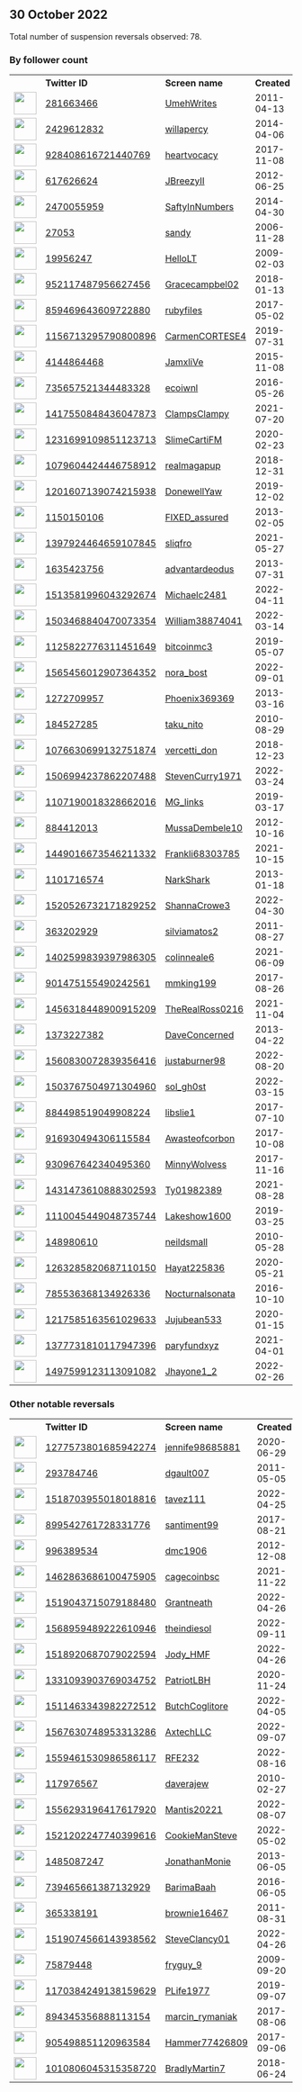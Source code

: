 
## 30 October 2022
Total number of suspension reversals observed: 78.

### By follower count
<table><tr><th></th><th align="left">Twitter ID</th><th align="left">Screen name</th>
<th align="left">Created</th><th align="left">Status</th><th align="left">Suspended</th><th align="left">Followers</th>
<tr><td><a href="https://pbs.twimg.com/profile_images/1658373973908791296/KeQj8U1k_normal.jpg"><img src="https://pbs.twimg.com/profile_images/1658373973908791296/KeQj8U1k_normal.jpg" width="40px" height="40px" align="center"/></a></td><td><a href="https://twitter.com/intent/user?user_id=281663466">281663466</a></td><td><a href="https://twitter.com/UmehWrites">UmehWrites</a></td><td>2011-04-13</td><td align="center"></td><td></td><td>114930</td></tr>
<tr><td><a href="https://pbs.twimg.com/profile_images/728919022654361601/t4BcNaKm_normal.jpg"><img src="https://pbs.twimg.com/profile_images/728919022654361601/t4BcNaKm_normal.jpg" width="40px" height="40px" align="center"/></a></td><td><a href="https://twitter.com/intent/user?user_id=2429612832">2429612832</a></td><td><a href="https://twitter.com/willapercy">willapercy</a></td><td>2014-04-06</td><td align="center"></td><td></td><td>12189</td></tr>
<tr><td><a href="https://pbs.twimg.com/profile_images/1644767824022319106/qKlHjABe_normal.jpg"><img src="https://pbs.twimg.com/profile_images/1644767824022319106/qKlHjABe_normal.jpg" width="40px" height="40px" align="center"/></a></td><td><a href="https://twitter.com/intent/user?user_id=928408616721440769">928408616721440769</a></td><td><a href="https://twitter.com/heartvocacy">heartvocacy</a></td><td>2017-11-08</td><td align="center"></td><td>2022-10-24</td><td>11691</td></tr>
<tr><td><a href="https://pbs.twimg.com/profile_images/1646154272906567682/gdirAUua_normal.jpg"><img src="https://pbs.twimg.com/profile_images/1646154272906567682/gdirAUua_normal.jpg" width="40px" height="40px" align="center"/></a></td><td><a href="https://twitter.com/intent/user?user_id=617626624">617626624</a></td><td><a href="https://twitter.com/JBreezyII">JBreezyII</a></td><td>2012-06-25</td><td align="center"></td><td></td><td>6143</td></tr>
<tr><td><a href="https://pbs.twimg.com/profile_images/889867752567123974/rnYMytVN_normal.jpg"><img src="https://pbs.twimg.com/profile_images/889867752567123974/rnYMytVN_normal.jpg" width="40px" height="40px" align="center"/></a></td><td><a href="https://twitter.com/intent/user?user_id=2470055959">2470055959</a></td><td><a href="https://twitter.com/SaftyInNumbers">SaftyInNumbers</a></td><td>2014-04-30</td><td align="center"></td><td></td><td>5462</td></tr>
<tr><td><a href="https://pbs.twimg.com/profile_images/1664579787346567172/RLcivJ76_normal.jpg"><img src="https://pbs.twimg.com/profile_images/1664579787346567172/RLcivJ76_normal.jpg" width="40px" height="40px" align="center"/></a></td><td><a href="https://twitter.com/intent/user?user_id=27053">27053</a></td><td><a href="https://twitter.com/sandy">sandy</a></td><td>2006-11-28</td><td align="center"></td><td>2022-08-30</td><td>4897</td></tr>
<tr><td><a href="https://pbs.twimg.com/profile_images/1591248481292722176/WZYvwFiu_normal.jpg"><img src="https://pbs.twimg.com/profile_images/1591248481292722176/WZYvwFiu_normal.jpg" width="40px" height="40px" align="center"/></a></td><td><a href="https://twitter.com/intent/user?user_id=19956247">19956247</a></td><td><a href="https://twitter.com/HelloLT">HelloLT</a></td><td>2009-02-03</td><td align="center">🚫</td><td>2022-09-18</td><td>2957</td></tr>
<tr><td><a href="https://pbs.twimg.com/profile_images/1550554628932210691/VsGaeF3Y_normal.jpg"><img src="https://pbs.twimg.com/profile_images/1550554628932210691/VsGaeF3Y_normal.jpg" width="40px" height="40px" align="center"/></a></td><td><a href="https://twitter.com/intent/user?user_id=952117487956627456">952117487956627456</a></td><td><a href="https://twitter.com/Gracecampbel02">Gracecampbel02</a></td><td>2018-01-13</td><td align="center">🚫</td><td>2022-10-18</td><td>2151</td></tr>
<tr><td><a href="https://pbs.twimg.com/profile_images/1654116507872538624/27LUsId4_normal.jpg"><img src="https://pbs.twimg.com/profile_images/1654116507872538624/27LUsId4_normal.jpg" width="40px" height="40px" align="center"/></a></td><td><a href="https://twitter.com/intent/user?user_id=859469643609722880">859469643609722880</a></td><td><a href="https://twitter.com/rubyfiIes">rubyfiIes</a></td><td>2017-05-02</td><td align="center"></td><td></td><td>2087</td></tr>
<tr><td><a href="https://pbs.twimg.com/profile_images/1298812646037295104/ebt6_cUb_normal.jpg"><img src="https://pbs.twimg.com/profile_images/1298812646037295104/ebt6_cUb_normal.jpg" width="40px" height="40px" align="center"/></a></td><td><a href="https://twitter.com/intent/user?user_id=1156713295790800896">1156713295790800896</a></td><td><a href="https://twitter.com/CarmenCORTESE4">CarmenCORTESE4</a></td><td>2019-07-31</td><td align="center"></td><td></td><td>2059</td></tr>
<tr><td><a href="https://pbs.twimg.com/profile_images/1652727549959585793/_OIXq0cZ_normal.jpg"><img src="https://pbs.twimg.com/profile_images/1652727549959585793/_OIXq0cZ_normal.jpg" width="40px" height="40px" align="center"/></a></td><td><a href="https://twitter.com/intent/user?user_id=4144864468">4144864468</a></td><td><a href="https://twitter.com/JamxliVe">JamxliVe</a></td><td>2015-11-08</td><td align="center"></td><td></td><td>1891</td></tr>
<tr><td><a href="https://pbs.twimg.com/profile_images/1659053428025204736/eE9nmlLN_normal.jpg"><img src="https://pbs.twimg.com/profile_images/1659053428025204736/eE9nmlLN_normal.jpg" width="40px" height="40px" align="center"/></a></td><td><a href="https://twitter.com/intent/user?user_id=735657521344483328">735657521344483328</a></td><td><a href="https://twitter.com/ecoiwnl">ecoiwnl</a></td><td>2016-05-26</td><td align="center"></td><td></td><td>1655</td></tr>
<tr><td><a href="https://pbs.twimg.com/profile_images/1587538338608607232/pm4V1rpw_normal.jpg"><img src="https://pbs.twimg.com/profile_images/1587538338608607232/pm4V1rpw_normal.jpg" width="40px" height="40px" align="center"/></a></td><td><a href="https://twitter.com/intent/user?user_id=1417550848436047873">1417550848436047873</a></td><td><a href="https://twitter.com/ClampsClampy">ClampsClampy</a></td><td>2021-07-20</td><td align="center"></td><td>2022-10-20</td><td>1602</td></tr>
<tr><td><a href="https://pbs.twimg.com/profile_images/1650270024563671042/_MP5JxOk_normal.jpg"><img src="https://pbs.twimg.com/profile_images/1650270024563671042/_MP5JxOk_normal.jpg" width="40px" height="40px" align="center"/></a></td><td><a href="https://twitter.com/intent/user?user_id=1231699109851123713">1231699109851123713</a></td><td><a href="https://twitter.com/SlimeCartiFM">SlimeCartiFM</a></td><td>2020-02-23</td><td align="center"></td><td></td><td>1323</td></tr>
<tr><td><a href="https://pbs.twimg.com/profile_images/1586782385906995201/36NCgGAW_normal.jpg"><img src="https://pbs.twimg.com/profile_images/1586782385906995201/36NCgGAW_normal.jpg" width="40px" height="40px" align="center"/></a></td><td><a href="https://twitter.com/intent/user?user_id=1079604424446758912">1079604424446758912</a></td><td><a href="https://twitter.com/realmagapup">realmagapup</a></td><td>2018-12-31</td><td align="center"></td><td></td><td>1277</td></tr>
<tr><td><a href="https://pbs.twimg.com/profile_images/1247186126118551553/8m85KoIi_normal.jpg"><img src="https://pbs.twimg.com/profile_images/1247186126118551553/8m85KoIi_normal.jpg" width="40px" height="40px" align="center"/></a></td><td><a href="https://twitter.com/intent/user?user_id=1201607139074215938">1201607139074215938</a></td><td><a href="https://twitter.com/DonewellYaw">DonewellYaw</a></td><td>2019-12-02</td><td align="center"></td><td>2022-09-16</td><td>1130</td></tr>
<tr><td><a href="https://pbs.twimg.com/profile_images/1558557915824504833/hH_qRTnG_normal.jpg"><img src="https://pbs.twimg.com/profile_images/1558557915824504833/hH_qRTnG_normal.jpg" width="40px" height="40px" align="center"/></a></td><td><a href="https://twitter.com/intent/user?user_id=1150150106">1150150106</a></td><td><a href="https://twitter.com/FIXED_assured">FIXED_assured</a></td><td>2013-02-05</td><td align="center">🚫</td><td>2022-09-10</td><td>948</td></tr>
<tr><td><a href="https://pbs.twimg.com/profile_images/1648022797367615488/dvteIaOK_normal.jpg"><img src="https://pbs.twimg.com/profile_images/1648022797367615488/dvteIaOK_normal.jpg" width="40px" height="40px" align="center"/></a></td><td><a href="https://twitter.com/intent/user?user_id=1397924464659107845">1397924464659107845</a></td><td><a href="https://twitter.com/sliqfro">sliqfro</a></td><td>2021-05-27</td><td align="center"></td><td></td><td>927</td></tr>
<tr><td><a href="https://pbs.twimg.com/profile_images/706273100934070272/NucZEStp_normal.jpg"><img src="https://pbs.twimg.com/profile_images/706273100934070272/NucZEStp_normal.jpg" width="40px" height="40px" align="center"/></a></td><td><a href="https://twitter.com/intent/user?user_id=1635423756">1635423756</a></td><td><a href="https://twitter.com/advantardeodus">advantardeodus</a></td><td>2013-07-31</td><td align="center"></td><td>2022-08-16</td><td>708</td></tr>
<tr><td><a href="https://pbs.twimg.com/profile_images/1660753652183711752/BJDAbrzY_normal.jpg"><img src="https://pbs.twimg.com/profile_images/1660753652183711752/BJDAbrzY_normal.jpg" width="40px" height="40px" align="center"/></a></td><td><a href="https://twitter.com/intent/user?user_id=1513581996043292674">1513581996043292674</a></td><td><a href="https://twitter.com/Michaelc2481">Michaelc2481</a></td><td>2022-04-11</td><td align="center"></td><td>2022-10-06</td><td>656</td></tr>
<tr><td><a href="https://pbs.twimg.com/profile_images/1503469084238925824/2hhe8URC_normal.png"><img src="https://pbs.twimg.com/profile_images/1503469084238925824/2hhe8URC_normal.png" width="40px" height="40px" align="center"/></a></td><td><a href="https://twitter.com/intent/user?user_id=1503468840470073354">1503468840470073354</a></td><td><a href="https://twitter.com/William38874041">William38874041</a></td><td>2022-03-14</td><td align="center"></td><td>2022-10-20</td><td>637</td></tr>
<tr><td><a href="https://pbs.twimg.com/profile_images/1645688448014073856/gTzV5sCL_normal.jpg"><img src="https://pbs.twimg.com/profile_images/1645688448014073856/gTzV5sCL_normal.jpg" width="40px" height="40px" align="center"/></a></td><td><a href="https://twitter.com/intent/user?user_id=1125822776311451649">1125822776311451649</a></td><td><a href="https://twitter.com/bitcoinmc3">bitcoinmc3</a></td><td>2019-05-07</td><td align="center">👋</td><td></td><td>561</td></tr>
<tr><td><a href="https://pbs.twimg.com/profile_images/1568937717215498243/XwL9TvCS_normal.jpg"><img src="https://pbs.twimg.com/profile_images/1568937717215498243/XwL9TvCS_normal.jpg" width="40px" height="40px" align="center"/></a></td><td><a href="https://twitter.com/intent/user?user_id=1565456012907364352">1565456012907364352</a></td><td><a href="https://twitter.com/nora_bost">nora_bost</a></td><td>2022-09-01</td><td align="center"></td><td>2022-10-27</td><td>542</td></tr>
<tr><td><a href="https://pbs.twimg.com/profile_images/1593612199087554560/nBeHQD0b_normal.jpg"><img src="https://pbs.twimg.com/profile_images/1593612199087554560/nBeHQD0b_normal.jpg" width="40px" height="40px" align="center"/></a></td><td><a href="https://twitter.com/intent/user?user_id=1272709957">1272709957</a></td><td><a href="https://twitter.com/Phoenix369369">Phoenix369369</a></td><td>2013-03-16</td><td align="center">🚫</td><td></td><td>521</td></tr>
<tr><td><a href="https://pbs.twimg.com/profile_images/1594326082467278848/mmjgYJNW_normal.jpg"><img src="https://pbs.twimg.com/profile_images/1594326082467278848/mmjgYJNW_normal.jpg" width="40px" height="40px" align="center"/></a></td><td><a href="https://twitter.com/intent/user?user_id=184527285">184527285</a></td><td><a href="https://twitter.com/taku_nito">taku_nito</a></td><td>2010-08-29</td><td align="center"></td><td>2022-03-23</td><td>504</td></tr>
<tr><td><a href="https://pbs.twimg.com/profile_images/1603206897066299392/RHaNvyxi_normal.jpg"><img src="https://pbs.twimg.com/profile_images/1603206897066299392/RHaNvyxi_normal.jpg" width="40px" height="40px" align="center"/></a></td><td><a href="https://twitter.com/intent/user?user_id=1076630699132751874">1076630699132751874</a></td><td><a href="https://twitter.com/vercetti_don">vercetti_don</a></td><td>2018-12-23</td><td align="center">👋</td><td></td><td>414</td></tr>
<tr><td><a href="https://pbs.twimg.com/profile_images/1507017122706206724/J6XKC9we_normal.jpg"><img src="https://pbs.twimg.com/profile_images/1507017122706206724/J6XKC9we_normal.jpg" width="40px" height="40px" align="center"/></a></td><td><a href="https://twitter.com/intent/user?user_id=1506994237862207488">1506994237862207488</a></td><td><a href="https://twitter.com/StevenCurry1971">StevenCurry1971</a></td><td>2022-03-24</td><td align="center">🚫</td><td>2022-10-26</td><td>384</td></tr>
<tr><td><a href="https://pbs.twimg.com/profile_images/1600110106020139011/4BynY0kw_normal.jpg"><img src="https://pbs.twimg.com/profile_images/1600110106020139011/4BynY0kw_normal.jpg" width="40px" height="40px" align="center"/></a></td><td><a href="https://twitter.com/intent/user?user_id=1107190018328662016">1107190018328662016</a></td><td><a href="https://twitter.com/MG_links">MG_links</a></td><td>2019-03-17</td><td align="center"></td><td>2022-07-23</td><td>367</td></tr>
<tr><td><a href="https://pbs.twimg.com/profile_images/1371865331648585735/hLBm3KV1_normal.jpg"><img src="https://pbs.twimg.com/profile_images/1371865331648585735/hLBm3KV1_normal.jpg" width="40px" height="40px" align="center"/></a></td><td><a href="https://twitter.com/intent/user?user_id=884412013">884412013</a></td><td><a href="https://twitter.com/MussaDembele10">MussaDembele10</a></td><td>2012-10-16</td><td align="center"></td><td></td><td>354</td></tr>
<tr><td><a href="https://pbs.twimg.com/profile_images/1639752613829697543/PV5N_Fnu_normal.jpg"><img src="https://pbs.twimg.com/profile_images/1639752613829697543/PV5N_Fnu_normal.jpg" width="40px" height="40px" align="center"/></a></td><td><a href="https://twitter.com/intent/user?user_id=1449016673546211332">1449016673546211332</a></td><td><a href="https://twitter.com/Frankli68303785">Frankli68303785</a></td><td>2021-10-15</td><td align="center"></td><td>2022-10-08</td><td>349</td></tr>
<tr><td><a href="https://pbs.twimg.com/profile_images/1207346107354951680/vf7N9VoH_normal.jpg"><img src="https://pbs.twimg.com/profile_images/1207346107354951680/vf7N9VoH_normal.jpg" width="40px" height="40px" align="center"/></a></td><td><a href="https://twitter.com/intent/user?user_id=1101716574">1101716574</a></td><td><a href="https://twitter.com/NarkShark">NarkShark</a></td><td>2013-01-18</td><td align="center"></td><td></td><td>320</td></tr>
<tr><td><a href="https://pbs.twimg.com/profile_images/1663042680111104000/ftYodZgV_normal.jpg"><img src="https://pbs.twimg.com/profile_images/1663042680111104000/ftYodZgV_normal.jpg" width="40px" height="40px" align="center"/></a></td><td><a href="https://twitter.com/intent/user?user_id=1520526732171829252">1520526732171829252</a></td><td><a href="https://twitter.com/ShannaCrowe3">ShannaCrowe3</a></td><td>2022-04-30</td><td align="center"></td><td>2022-10-20</td><td>284</td></tr>
<tr><td><a href="https://pbs.twimg.com/profile_images/1266418314307395592/rNsV807i_normal.jpg"><img src="https://pbs.twimg.com/profile_images/1266418314307395592/rNsV807i_normal.jpg" width="40px" height="40px" align="center"/></a></td><td><a href="https://twitter.com/intent/user?user_id=363202929">363202929</a></td><td><a href="https://twitter.com/silviamatos2">silviamatos2</a></td><td>2011-08-27</td><td align="center"></td><td></td><td>275</td></tr>
<tr><td><a href="https://pbs.twimg.com/profile_images/1402600134475714560/XFqKh5xX_normal.jpg"><img src="https://pbs.twimg.com/profile_images/1402600134475714560/XFqKh5xX_normal.jpg" width="40px" height="40px" align="center"/></a></td><td><a href="https://twitter.com/intent/user?user_id=1402599839397986305">1402599839397986305</a></td><td><a href="https://twitter.com/colinneale6">colinneale6</a></td><td>2021-06-09</td><td align="center"></td><td>2022-09-07</td><td>272</td></tr>
<tr><td><a href="https://pbs.twimg.com/profile_images/1582695590521085955/gDFvXV4Z_normal.jpg"><img src="https://pbs.twimg.com/profile_images/1582695590521085955/gDFvXV4Z_normal.jpg" width="40px" height="40px" align="center"/></a></td><td><a href="https://twitter.com/intent/user?user_id=901475155490242561">901475155490242561</a></td><td><a href="https://twitter.com/mmking199">mmking199</a></td><td>2017-08-26</td><td align="center">👋</td><td>2022-10-24</td><td>266</td></tr>
<tr><td><a href="https://pbs.twimg.com/profile_images/1518769120908611584/UhP01oO7_normal.jpg"><img src="https://pbs.twimg.com/profile_images/1518769120908611584/UhP01oO7_normal.jpg" width="40px" height="40px" align="center"/></a></td><td><a href="https://twitter.com/intent/user?user_id=1456318448900915209">1456318448900915209</a></td><td><a href="https://twitter.com/TheRealRoss0216">TheRealRoss0216</a></td><td>2021-11-04</td><td align="center">🚫</td><td>2022-10-27</td><td>266</td></tr>
<tr><td><a href="https://pbs.twimg.com/profile_images/1053905077369417729/Z9Elbtdr_normal.jpg"><img src="https://pbs.twimg.com/profile_images/1053905077369417729/Z9Elbtdr_normal.jpg" width="40px" height="40px" align="center"/></a></td><td><a href="https://twitter.com/intent/user?user_id=1373227382">1373227382</a></td><td><a href="https://twitter.com/DaveConcerned">DaveConcerned</a></td><td>2013-04-22</td><td align="center"></td><td></td><td>261</td></tr>
<tr><td><a href="https://pbs.twimg.com/profile_images/1583601153283178497/igUWwsq__normal.jpg"><img src="https://pbs.twimg.com/profile_images/1583601153283178497/igUWwsq__normal.jpg" width="40px" height="40px" align="center"/></a></td><td><a href="https://twitter.com/intent/user?user_id=1560830072839356416">1560830072839356416</a></td><td><a href="https://twitter.com/justaburner98">justaburner98</a></td><td>2022-08-20</td><td align="center"></td><td>2022-10-13</td><td>257</td></tr>
<tr><td><a href="https://pbs.twimg.com/profile_images/1563832793662214149/7Tj732C1_normal.jpg"><img src="https://pbs.twimg.com/profile_images/1563832793662214149/7Tj732C1_normal.jpg" width="40px" height="40px" align="center"/></a></td><td><a href="https://twitter.com/intent/user?user_id=1503767504971304960">1503767504971304960</a></td><td><a href="https://twitter.com/sol_gh0st">sol_gh0st</a></td><td>2022-03-15</td><td align="center"></td><td>2022-09-16</td><td>250</td></tr>
<tr><td><a href="https://pbs.twimg.com/profile_images/1619033418045571081/5YOZUJkM_normal.jpg"><img src="https://pbs.twimg.com/profile_images/1619033418045571081/5YOZUJkM_normal.jpg" width="40px" height="40px" align="center"/></a></td><td><a href="https://twitter.com/intent/user?user_id=884498519049908224">884498519049908224</a></td><td><a href="https://twitter.com/libslie1">libslie1</a></td><td>2017-07-10</td><td align="center"></td><td></td><td>215</td></tr>
<tr><td><a href="https://pbs.twimg.com/profile_images/1214289007523385345/kKh364gK_normal.jpg"><img src="https://pbs.twimg.com/profile_images/1214289007523385345/kKh364gK_normal.jpg" width="40px" height="40px" align="center"/></a></td><td><a href="https://twitter.com/intent/user?user_id=916930494306115584">916930494306115584</a></td><td><a href="https://twitter.com/Awasteofcorbon">Awasteofcorbon</a></td><td>2017-10-08</td><td align="center"></td><td></td><td>205</td></tr>
<tr><td><a href="https://pbs.twimg.com/profile_images/1577043314435624973/y_3sZrCq_normal.jpg"><img src="https://pbs.twimg.com/profile_images/1577043314435624973/y_3sZrCq_normal.jpg" width="40px" height="40px" align="center"/></a></td><td><a href="https://twitter.com/intent/user?user_id=930967642340495360">930967642340495360</a></td><td><a href="https://twitter.com/MinnyWolvess">MinnyWolvess</a></td><td>2017-11-16</td><td align="center"></td><td></td><td>201</td></tr>
<tr><td><a href="https://abs.twimg.com/sticky/default_profile_images/default_profile_normal.png"><img src="https://abs.twimg.com/sticky/default_profile_images/default_profile_normal.png" width="40px" height="40px" align="center"/></a></td><td><a href="https://twitter.com/intent/user?user_id=1431473610888302593">1431473610888302593</a></td><td><a href="https://twitter.com/Ty01982389">Ty01982389</a></td><td>2021-08-28</td><td align="center"></td><td>2022-10-26</td><td>200</td></tr>
<tr><td><a href="https://pbs.twimg.com/profile_images/1488375223162327042/beDua6vq_normal.jpg"><img src="https://pbs.twimg.com/profile_images/1488375223162327042/beDua6vq_normal.jpg" width="40px" height="40px" align="center"/></a></td><td><a href="https://twitter.com/intent/user?user_id=1110045449048735744">1110045449048735744</a></td><td><a href="https://twitter.com/Lakeshow1600">Lakeshow1600</a></td><td>2019-03-25</td><td align="center"></td><td>2022-10-13</td><td>190</td></tr>
<tr><td><a href="https://abs.twimg.com/sticky/default_profile_images/default_profile_normal.png"><img src="https://abs.twimg.com/sticky/default_profile_images/default_profile_normal.png" width="40px" height="40px" align="center"/></a></td><td><a href="https://twitter.com/intent/user?user_id=148980610">148980610</a></td><td><a href="https://twitter.com/neildsmall">neildsmall</a></td><td>2010-05-28</td><td align="center"></td><td>2022-10-18</td><td>181</td></tr>
<tr><td><a href="https://pbs.twimg.com/profile_images/1637896745622413316/Qr2kGEtv_normal.jpg"><img src="https://pbs.twimg.com/profile_images/1637896745622413316/Qr2kGEtv_normal.jpg" width="40px" height="40px" align="center"/></a></td><td><a href="https://twitter.com/intent/user?user_id=1263285820687110150">1263285820687110150</a></td><td><a href="https://twitter.com/Hayat225836">Hayat225836</a></td><td>2020-05-21</td><td align="center"></td><td></td><td>167</td></tr>
<tr><td><a href="https://pbs.twimg.com/profile_images/1587863308262117379/tTK0lay6_normal.jpg"><img src="https://pbs.twimg.com/profile_images/1587863308262117379/tTK0lay6_normal.jpg" width="40px" height="40px" align="center"/></a></td><td><a href="https://twitter.com/intent/user?user_id=785536368134926336">785536368134926336</a></td><td><a href="https://twitter.com/Nocturnalsonata">Nocturnalsonata</a></td><td>2016-10-10</td><td align="center"></td><td></td><td>138</td></tr>
<tr><td><a href="https://pbs.twimg.com/profile_images/1587674839783022593/cR1Az-Th_normal.jpg"><img src="https://pbs.twimg.com/profile_images/1587674839783022593/cR1Az-Th_normal.jpg" width="40px" height="40px" align="center"/></a></td><td><a href="https://twitter.com/intent/user?user_id=1217585163561029633">1217585163561029633</a></td><td><a href="https://twitter.com/Jujubean533">Jujubean533</a></td><td>2020-01-15</td><td align="center"></td><td></td><td>133</td></tr>
<tr><td><a href="https://pbs.twimg.com/profile_images/1377732046886481925/2Etp5JWH_normal.png"><img src="https://pbs.twimg.com/profile_images/1377732046886481925/2Etp5JWH_normal.png" width="40px" height="40px" align="center"/></a></td><td><a href="https://twitter.com/intent/user?user_id=1377731810117947396">1377731810117947396</a></td><td><a href="https://twitter.com/paryfundxyz">paryfundxyz</a></td><td>2021-04-01</td><td align="center"></td><td>2022-07-22</td><td>127</td></tr>
<tr><td><a href="https://pbs.twimg.com/profile_images/1580011832554782722/3YS37auI_normal.jpg"><img src="https://pbs.twimg.com/profile_images/1580011832554782722/3YS37auI_normal.jpg" width="40px" height="40px" align="center"/></a></td><td><a href="https://twitter.com/intent/user?user_id=1497599123113091082">1497599123113091082</a></td><td><a href="https://twitter.com/Jhayone1_2">Jhayone1_2</a></td><td>2022-02-26</td><td align="center"></td><td>2022-10-24</td><td>114</td></tr>
</table>

### Other notable reversals
<table><tr><th></th><th align="left">Twitter ID</th><th align="left">Screen name</th>
<th align="left">Created</th><th align="left">Status</th><th align="left">Suspended</th><th align="left">Followers</th>
<tr><td><a href="https://pbs.twimg.com/profile_images/1319237601489014784/H_ayQsb3_normal.jpg"><img src="https://pbs.twimg.com/profile_images/1319237601489014784/H_ayQsb3_normal.jpg" width="40px" height="40px" align="center"/></a></td><td><a href="https://twitter.com/intent/user?user_id=1277573801685942274">1277573801685942274</a></td><td><a href="https://twitter.com/jennife98685881">jennife98685881</a></td><td>2020-06-29</td><td align="center"></td><td></td><td>48</td></tr>
<tr><td><a href="https://abs.twimg.com/sticky/default_profile_images/default_profile_normal.png"><img src="https://abs.twimg.com/sticky/default_profile_images/default_profile_normal.png" width="40px" height="40px" align="center"/></a></td><td><a href="https://twitter.com/intent/user?user_id=293784746">293784746</a></td><td><a href="https://twitter.com/dgault007">dgault007</a></td><td>2011-05-05</td><td align="center"></td><td></td><td>35</td></tr>
<tr><td><a href="https://pbs.twimg.com/profile_images/1633560310094385155/2meQkUPT_normal.jpg"><img src="https://pbs.twimg.com/profile_images/1633560310094385155/2meQkUPT_normal.jpg" width="40px" height="40px" align="center"/></a></td><td><a href="https://twitter.com/intent/user?user_id=1518703955018018816">1518703955018018816</a></td><td><a href="https://twitter.com/tavez111">tavez111</a></td><td>2022-04-25</td><td align="center"></td><td>2022-10-20</td><td>76</td></tr>
<tr><td><a href="https://pbs.twimg.com/profile_images/1372214351852146693/KPMfRpLu_normal.jpg"><img src="https://pbs.twimg.com/profile_images/1372214351852146693/KPMfRpLu_normal.jpg" width="40px" height="40px" align="center"/></a></td><td><a href="https://twitter.com/intent/user?user_id=899542761728331776">899542761728331776</a></td><td><a href="https://twitter.com/santiment99">santiment99</a></td><td>2017-08-21</td><td align="center"></td><td>2022-10-20</td><td>22</td></tr>
<tr><td><a href="https://pbs.twimg.com/profile_images/1254503283692953600/byzb2UaO_normal.jpg"><img src="https://pbs.twimg.com/profile_images/1254503283692953600/byzb2UaO_normal.jpg" width="40px" height="40px" align="center"/></a></td><td><a href="https://twitter.com/intent/user?user_id=996389534">996389534</a></td><td><a href="https://twitter.com/dmc1906">dmc1906</a></td><td>2012-12-08</td><td align="center"></td><td></td><td>59</td></tr>
<tr><td><a href="https://pbs.twimg.com/profile_images/1463204235508690944/O5BnhYyb_normal.png"><img src="https://pbs.twimg.com/profile_images/1463204235508690944/O5BnhYyb_normal.png" width="40px" height="40px" align="center"/></a></td><td><a href="https://twitter.com/intent/user?user_id=1462863686100475905">1462863686100475905</a></td><td><a href="https://twitter.com/cagecoinbsc">cagecoinbsc</a></td><td>2021-11-22</td><td align="center"></td><td>2022-10-05</td><td>18</td></tr>
<tr><td><a href="https://pbs.twimg.com/profile_images/1519057269530370053/SvdM9U3G_normal.jpg"><img src="https://pbs.twimg.com/profile_images/1519057269530370053/SvdM9U3G_normal.jpg" width="40px" height="40px" align="center"/></a></td><td><a href="https://twitter.com/intent/user?user_id=1519043715079188480">1519043715079188480</a></td><td><a href="https://twitter.com/Grantneath">Grantneath</a></td><td>2022-04-26</td><td align="center">🔒</td><td>2022-10-20</td><td>7</td></tr>
<tr><td><a href="https://abs.twimg.com/sticky/default_profile_images/default_profile_normal.png"><img src="https://abs.twimg.com/sticky/default_profile_images/default_profile_normal.png" width="40px" height="40px" align="center"/></a></td><td><a href="https://twitter.com/intent/user?user_id=1568959489222610946">1568959489222610946</a></td><td><a href="https://twitter.com/theindiesol">theindiesol</a></td><td>2022-09-11</td><td align="center"></td><td>2022-10-05</td><td>0</td></tr>
<tr><td><a href="https://abs.twimg.com/sticky/default_profile_images/default_profile_normal.png"><img src="https://abs.twimg.com/sticky/default_profile_images/default_profile_normal.png" width="40px" height="40px" align="center"/></a></td><td><a href="https://twitter.com/intent/user?user_id=1518920687079022594">1518920687079022594</a></td><td><a href="https://twitter.com/Jody_HMF">Jody_HMF</a></td><td>2022-04-26</td><td align="center"></td><td>2022-05-20</td><td>1</td></tr>
<tr><td><a href="https://pbs.twimg.com/profile_images/1343003660331184133/KoIhYaSp_normal.jpg"><img src="https://pbs.twimg.com/profile_images/1343003660331184133/KoIhYaSp_normal.jpg" width="40px" height="40px" align="center"/></a></td><td><a href="https://twitter.com/intent/user?user_id=1331093903769034752">1331093903769034752</a></td><td><a href="https://twitter.com/PatriotLBH">PatriotLBH</a></td><td>2020-11-24</td><td align="center"></td><td></td><td>5</td></tr>
<tr><td><a href="https://abs.twimg.com/sticky/default_profile_images/default_profile_normal.png"><img src="https://abs.twimg.com/sticky/default_profile_images/default_profile_normal.png" width="40px" height="40px" align="center"/></a></td><td><a href="https://twitter.com/intent/user?user_id=1511463343982272512">1511463343982272512</a></td><td><a href="https://twitter.com/ButchCoglitore">ButchCoglitore</a></td><td>2022-04-05</td><td align="center"></td><td>2022-10-20</td><td>2</td></tr>
<tr><td><a href="https://pbs.twimg.com/profile_images/1567631249736335363/nKe8uYwH_normal.jpg"><img src="https://pbs.twimg.com/profile_images/1567631249736335363/nKe8uYwH_normal.jpg" width="40px" height="40px" align="center"/></a></td><td><a href="https://twitter.com/intent/user?user_id=1567630748953313286">1567630748953313286</a></td><td><a href="https://twitter.com/AxtechLLC">AxtechLLC</a></td><td>2022-09-07</td><td align="center"></td><td>2022-09-28</td><td>0</td></tr>
<tr><td><a href="https://abs.twimg.com/sticky/default_profile_images/default_profile_normal.png"><img src="https://abs.twimg.com/sticky/default_profile_images/default_profile_normal.png" width="40px" height="40px" align="center"/></a></td><td><a href="https://twitter.com/intent/user?user_id=1559461530986586117">1559461530986586117</a></td><td><a href="https://twitter.com/RFE232">RFE232</a></td><td>2022-08-16</td><td align="center"></td><td>2022-09-16</td><td>0</td></tr>
<tr><td><a href="https://pbs.twimg.com/profile_images/1338384162546307078/zwIHJodX_normal.jpg"><img src="https://pbs.twimg.com/profile_images/1338384162546307078/zwIHJodX_normal.jpg" width="40px" height="40px" align="center"/></a></td><td><a href="https://twitter.com/intent/user?user_id=117976567">117976567</a></td><td><a href="https://twitter.com/daverajew">daverajew</a></td><td>2010-02-27</td><td align="center"></td><td>2022-08-24</td><td>0</td></tr>
<tr><td><a href="https://pbs.twimg.com/profile_images/1556300804734464000/3zddqFXC_normal.jpg"><img src="https://pbs.twimg.com/profile_images/1556300804734464000/3zddqFXC_normal.jpg" width="40px" height="40px" align="center"/></a></td><td><a href="https://twitter.com/intent/user?user_id=1556293196417617920">1556293196417617920</a></td><td><a href="https://twitter.com/Mantis20221">Mantis20221</a></td><td>2022-08-07</td><td align="center"></td><td>2022-10-09</td><td>0</td></tr>
<tr><td><a href="https://pbs.twimg.com/profile_images/1521980078388924416/xnTR28ii_normal.jpg"><img src="https://pbs.twimg.com/profile_images/1521980078388924416/xnTR28ii_normal.jpg" width="40px" height="40px" align="center"/></a></td><td><a href="https://twitter.com/intent/user?user_id=1521202247740399616">1521202247740399616</a></td><td><a href="https://twitter.com/CookieManSteve">CookieManSteve</a></td><td>2022-05-02</td><td align="center"></td><td>2022-10-08</td><td>9</td></tr>
<tr><td><a href="https://pbs.twimg.com/profile_images/1584528807914082304/AOEkWcYH_normal.jpg"><img src="https://pbs.twimg.com/profile_images/1584528807914082304/AOEkWcYH_normal.jpg" width="40px" height="40px" align="center"/></a></td><td><a href="https://twitter.com/intent/user?user_id=1485087247">1485087247</a></td><td><a href="https://twitter.com/JonathanMonie">JonathanMonie</a></td><td>2013-06-05</td><td align="center"></td><td>2022-08-28</td><td>56</td></tr>
<tr><td><a href="https://pbs.twimg.com/profile_images/1565523214255751169/R7x8ddSv_normal.png"><img src="https://pbs.twimg.com/profile_images/1565523214255751169/R7x8ddSv_normal.png" width="40px" height="40px" align="center"/></a></td><td><a href="https://twitter.com/intent/user?user_id=739465661387132929">739465661387132929</a></td><td><a href="https://twitter.com/BarimaBaah">BarimaBaah</a></td><td>2016-06-05</td><td align="center">🚫</td><td>2022-10-10</td><td>1</td></tr>
<tr><td><a href="https://pbs.twimg.com/profile_images/1431551348152147968/9HtT2x0M_normal.jpg"><img src="https://pbs.twimg.com/profile_images/1431551348152147968/9HtT2x0M_normal.jpg" width="40px" height="40px" align="center"/></a></td><td><a href="https://twitter.com/intent/user?user_id=365338191">365338191</a></td><td><a href="https://twitter.com/brownie16467">brownie16467</a></td><td>2011-08-31</td><td align="center"></td><td>2022-09-19</td><td>22</td></tr>
<tr><td><a href="https://pbs.twimg.com/profile_images/1550433184940265477/VcaYobk5_normal.jpg"><img src="https://pbs.twimg.com/profile_images/1550433184940265477/VcaYobk5_normal.jpg" width="40px" height="40px" align="center"/></a></td><td><a href="https://twitter.com/intent/user?user_id=1519074566143938562">1519074566143938562</a></td><td><a href="https://twitter.com/SteveClancy01">SteveClancy01</a></td><td>2022-04-26</td><td align="center"></td><td>2022-09-23</td><td>6</td></tr>
<tr><td><a href="https://pbs.twimg.com/profile_images/1658119542751494144/tJ0oKMF9_normal.jpg"><img src="https://pbs.twimg.com/profile_images/1658119542751494144/tJ0oKMF9_normal.jpg" width="40px" height="40px" align="center"/></a></td><td><a href="https://twitter.com/intent/user?user_id=75879448">75879448</a></td><td><a href="https://twitter.com/fryguy_9">fryguy_9</a></td><td>2009-09-20</td><td align="center"></td><td>2022-10-25</td><td>60</td></tr>
<tr><td><a href="https://pbs.twimg.com/profile_images/1170384485755625473/8vUXzI-7_normal.jpg"><img src="https://pbs.twimg.com/profile_images/1170384485755625473/8vUXzI-7_normal.jpg" width="40px" height="40px" align="center"/></a></td><td><a href="https://twitter.com/intent/user?user_id=1170384249138159629">1170384249138159629</a></td><td><a href="https://twitter.com/PLife1977">PLife1977</a></td><td>2019-09-07</td><td align="center"></td><td></td><td>31</td></tr>
<tr><td><a href="https://pbs.twimg.com/profile_images/894351201520766976/HXDrm2xs_normal.jpg"><img src="https://pbs.twimg.com/profile_images/894351201520766976/HXDrm2xs_normal.jpg" width="40px" height="40px" align="center"/></a></td><td><a href="https://twitter.com/intent/user?user_id=894345356888113154">894345356888113154</a></td><td><a href="https://twitter.com/marcin_rymaniak">marcin_rymaniak</a></td><td>2017-08-06</td><td align="center"></td><td></td><td>68</td></tr>
<tr><td><a href="https://pbs.twimg.com/profile_images/1207743578438537216/WNL239wB_normal.jpg"><img src="https://pbs.twimg.com/profile_images/1207743578438537216/WNL239wB_normal.jpg" width="40px" height="40px" align="center"/></a></td><td><a href="https://twitter.com/intent/user?user_id=905498851120963584">905498851120963584</a></td><td><a href="https://twitter.com/Hammer77426809">Hammer77426809</a></td><td>2017-09-06</td><td align="center"></td><td></td><td>86</td></tr>
<tr><td><a href="https://pbs.twimg.com/profile_images/1015306616797892608/uALSlTZO_normal.jpg"><img src="https://pbs.twimg.com/profile_images/1015306616797892608/uALSlTZO_normal.jpg" width="40px" height="40px" align="center"/></a></td><td><a href="https://twitter.com/intent/user?user_id=1010806045315358720">1010806045315358720</a></td><td><a href="https://twitter.com/BradlyMartin7">BradlyMartin7</a></td><td>2018-06-24</td><td align="center"></td><td></td><td>11</td></tr>
</table>
